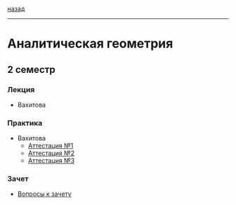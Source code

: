 [назад](../README.md)
***
# Аналитическая геометрия

## 2 семестр
### Лекция
+ Вахитова

### Практика
+ Вахитова
  + [Аттестация №1]()
  + [Аттестация №2]()
  + [Аттестация №3]()

### Зачет
+ [Вопросы к зачету]()
